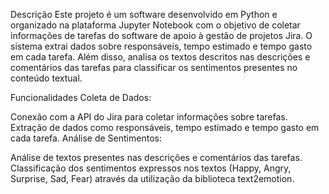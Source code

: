 Descrição
Este projeto é um software desenvolvido em Python e organizado na plataforma Jupyter Notebook com o objetivo de coletar informações de tarefas do software de apoio à gestão de projetos Jira. O sistema extrai dados sobre responsáveis, tempo estimado e tempo gasto em cada tarefa. Além disso, analisa os textos descritos nas descrições e comentários das tarefas para classificar os sentimentos presentes no conteúdo textual.

Funcionalidades
Coleta de Dados:

Conexão com a API do Jira para coletar informações sobre tarefas.
Extração de dados como responsáveis, tempo estimado e tempo gasto em cada tarefa.
Análise de Sentimentos:

Análise de textos presentes nas descrições e comentários das tarefas.
Classificação dos sentimentos expressos nos textos (Happy, Angry, Surprise, Sad, Fear) através da utilização da biblioteca text2emotion.
